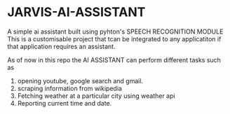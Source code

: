 # JARVIS-AI-ASSISTANT

A simple ai assistant built using pyhton's SPEECH RECOGNITION MODULE
This is a customisable project that tcan be integrated to any applicatiton if that application requires an assistant.

As of now in this repo the AI ASSISTANT can perform different tasks such as
1. opening youtube, google search and gmail.
2. scraping information from wikipedia
3. Fetching weather at a particular city using weather api
4. Reporting current time and date.
